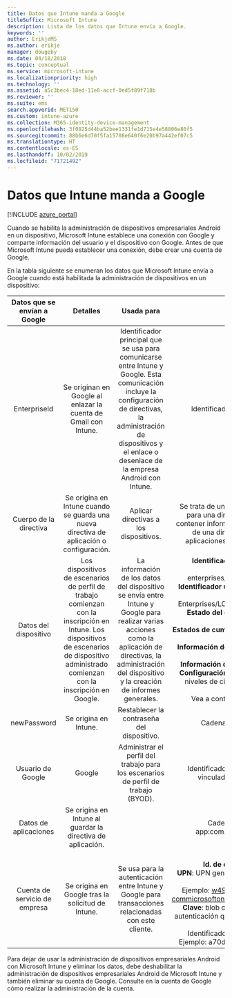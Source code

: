 ```yaml
---
title: Datos que Intune manda a Google
titleSuffix: Microsoft Intune
description: Lista de los datos que Intune envía a Google.
keywords: ''
author: ErikjeMS
ms.author: erikje
manager: dougeby
ms.date: 04/18/2018
ms.topic: conceptual
ms.service: microsoft-intune
ms.localizationpriority: high
ms.technology: ''
ms.assetid: a5c3bec4-18ed-11e8-accf-0ed5f89f718b
ms.reviewer: ''
ms.suite: ems
search.appverid: MET150
ms.custom: intune-azure
ms.collection: M365-identity-device-management
ms.openlocfilehash: 3f0825d44ba52bee1331fe1d715e4e58806e80f5
ms.sourcegitcommit: 88b6e6d70f5fa15708e640f6e20b97a442ef07c5
ms.translationtype: HT
ms.contentlocale: es-ES
ms.lasthandoff: 10/02/2019
ms.locfileid: "71721492"
---
```

# <a name="data-intune-sends-to-google"></a>Datos que Intune manda a Google

[!INCLUDE [azure_portal](../includes/azure_portal.md)]

Cuando se habilita la administración de dispositivos empresariales Android en un dispositivo, Microsoft Intune establece una conexión con Google y comparte información del usuario y el dispositivo con Google. Antes de que Microsoft Intune pueda establecer una conexión, debe crear una cuenta de Google.

En la tabla siguiente se enumeran los datos que Microsoft Intune envía a Google cuando está habilitada la administración de dispositivos en un dispositivo:


| Datos que se envían a Google | Detalles | Usada para | Ejemplo |
|:---:|:---:|:---:|:---:|
| EnterpriseId | Se originan en Google al enlazar la cuenta de Gmail con Intune. | Identificador principal que se usa para comunicarse entre Intune y Google.  Esta comunicación incluye la configuración de directivas, la administración de dispositivos y el enlace o desenlace de la empresa Android con Intune. | Identificador único, formato de ejemplo: LC04eik8a6 |
| Cuerpo de la directiva | Se origina en Intune cuando se guarda una nueva directiva de aplicación o configuración. | Aplicar directivas a los dispositivos. | Se trata de una colección de todos los valores configurados para una directiva de aplicación o configuración. Puede contener información del cliente si se proporciona como parte de una directiva, como nombres de red, nombres de aplicaciones y configuración específica de la aplicación. |
| Datos del dispositivo | Los dispositivos de escenarios de perfil de trabajo comienzan con la inscripción en Intune. Los dispositivos de escenarios de dispositivo administrado comienzan con la inscripción en Google. | La información de los datos del dispositivo se envía entre Intune y Google para realizar varias acciones como la aplicación de directivas, la administración del dispositivo y la creación de informes generales. | **Identificador único para representar el nombre del dispositivo.** Ejemplo: enterprises/LC04ebru7b/devices/3592d971168f9ae4<br>**Identificador único para representar el nombre de usuario.** Ejemplo: Enterprises/LC04ebru7b/users/116838519924207449711<br>**Estado del dispositivo.** Ejemplos: activo, deshabilitado, aprovisionamiento.<br>**Estados de cumplimiento.** Ejemplos: configuración no admitida, faltan aplicaciones necesarias<br>**Información del software.** Ejemplos: versiones de software y nivel de revisión.<br>**Información de red.** Ejemplos: IMEI, MEID, WifiMacAddress<br>**Configuración del dispositivo.** Ejemplos: información sobre niveles de cifrado y si el dispositivo permite aplicaciones desconocidas.<br> Vea a continuación un ejemplo de un mensaje JSON. |
| newPassword | Se origina en Intune. | Restablecer la contraseña del dispositivo. | Cadena que representa una nueva contraseña. |
| Usuario de Google | Google | Administrar el perfil del trabajo para los escenarios de perfil de trabajo (BYOD). | Identificador único para representar la cuenta de Gmail vinculada. Ejemplo: 114223373813435875042 |
| Datos de aplicaciones | Se origina en Intune al guardar la directiva de aplicación. |  | Cadena de nombre de aplicación. Ejemplo: app:com.microsoft.windowsintune.companyportal |
| Cuenta de servicio de empresa | Se origina en Google tras la solicitud de Intune. | Se usa para la autenticación entre Intune y Google para transacciones relacionadas con este cliente. | Hay varias partes:<br> **Id. de empresa**: documentado anteriormente.<br>**UPN**: UPN generado usado en la autenticación en nombre del cliente.<br>Ejemplo: w49d77900526190e26708c31c9e8a0@pfwp-commicrosoftonedfmdm2.google.com.iam.gserviceaccount.com<br>**Clave**: blob codificado en Base64 usado en solicitudes de autenticación que se almacena cifrado en el servicio, pero este es el aspecto del blob:<br> Identificador único para representar la clave del cliente<br>Ejemplo: a70d4d53eefbd781ce7ad6a6495c65eb15e74f1f |


Para dejar de usar la administración de dispositivos empresariales Android con Microsoft Intune y eliminar los datos, debe deshabilitar la administración de dispositivos empresariales Android de Microsoft Intune y también eliminar su cuenta de Google. Consulte en la cuenta de Google cómo realizar la administración de la cuenta.


